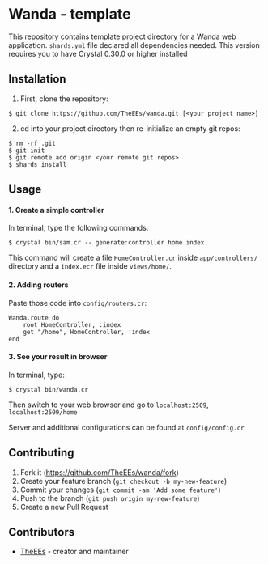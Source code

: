 # Wanda - template

This repository contains template project directory for a Wanda web application. `shards.yml` file declared all dependencies needed. This version requires you to have Crystal 0.30.0 or higher installed

## Installation

1. First, clone the repository:
```shell
$ git clone https://github.com/TheEEs/wanda.git [<your project name>]
```
2. cd into your project directory then re-initialize an empty git repos:
```shell
$ rm -rf .git
$ git init
$ git remote add origin <your remote git repos>
$ shards install
```

## Usage

#### 1. Create a simple controller
In terminal, type the following commands:
```shell
$ crystal bin/sam.cr -- generate:controller home index
```
This command will create a file `HomeController.cr` inside `app/controllers/` directory and a `index.ecr` file inside `views/home/`.

#### 2. Adding routers
Paste those code into `config/routers.cr`:
```crystal
Wanda.route do
    root HomeController, :index
    get "/home", HomeController, :index
end
```

#### 3. See your result in browser
In terminal, type:
```shell
$ crystal bin/wanda.cr
```

Then switch to your web browser and go to `localhost:2509`, `localhost:2509/home`

Server and additional configurations can be found at `config/config.cr`

## Contributing

1. Fork it (<https://github.com/TheEEs/wanda/fork>)
2. Create your feature branch (`git checkout -b my-new-feature`)
3. Commit your changes (`git commit -am 'Add some feature'`)
4. Push to the branch (`git push origin my-new-feature`)
5. Create a new Pull Request

## Contributors

- [TheEEs](https://github.com/TheEEs) - creator and maintainer
